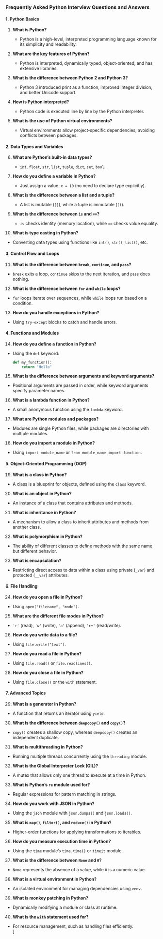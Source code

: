### **Frequently Asked Python Interview Questions and Answers**  

#### **1. Python Basics**  

1. **What is Python?**  
   - Python is a high-level, interpreted programming language known for its simplicity and readability.  

2. **What are the key features of Python?**  
   - Python is interpreted, dynamically typed, object-oriented, and has extensive libraries.  

3. **What is the difference between Python 2 and Python 3?**  
   - Python 3 introduced print as a function, improved integer division, and better Unicode support.  

4. **How is Python interpreted?**  
   - Python code is executed line by line by the Python interpreter.  

5. **What is the use of Python virtual environments?**  
   - Virtual environments allow project-specific dependencies, avoiding conflicts between packages.  

#### **2. Data Types and Variables**  

6. **What are Python’s built-in data types?**  
   - `int`, `float`, `str`, `list`, `tuple`, `dict`, `set`, `bool`.  

7. **How do you define a variable in Python?**  
   - Just assign a value: `x = 10` (no need to declare type explicitly).  

8. **What is the difference between a list and a tuple?**  
   - A list is mutable (`[]`), while a tuple is immutable (`()`).  

9. **What is the difference between `is` and `==`?**  
   - `is` checks identity (memory location), while `==` checks value equality.  

10. **What is type casting in Python?**  
   - Converting data types using functions like `int()`, `str()`, `list()`, etc.  

#### **3. Control Flow and Loops**  

11. **What is the difference between `break`, `continue`, and `pass`?**  
   - `break` exits a loop, `continue` skips to the next iteration, and `pass` does nothing.  

12. **What is the difference between `for` and `while` loops?**  
   - `for` loops iterate over sequences, while `while` loops run based on a condition.  

13. **How do you handle exceptions in Python?**  
   - Using `try-except` blocks to catch and handle errors.  

#### **4. Functions and Modules**  

14. **How do you define a function in Python?**  
   - Using the `def` keyword:  
     ```python
     def my_function():
         return "Hello"
     ```  

15. **What is the difference between arguments and keyword arguments?**  
   - Positional arguments are passed in order, while keyword arguments specify parameter names.  

16. **What is a lambda function in Python?**  
   - A small anonymous function using the `lambda` keyword.  

17. **What are Python modules and packages?**  
   - Modules are single Python files, while packages are directories with multiple modules.  

18. **How do you import a module in Python?**  
   - Using `import module_name` or `from module_name import function`.  

#### **5. Object-Oriented Programming (OOP)**  

19. **What is a class in Python?**  
   - A class is a blueprint for objects, defined using the `class` keyword.  

20. **What is an object in Python?**  
   - An instance of a class that contains attributes and methods.  

21. **What is inheritance in Python?**  
   - A mechanism to allow a class to inherit attributes and methods from another class.  

22. **What is polymorphism in Python?**  
   - The ability of different classes to define methods with the same name but different behavior.  

23. **What is encapsulation?**  
   - Restricting direct access to data within a class using private (`_var`) and protected (`__var`) attributes.  

#### **6. File Handling**  

24. **How do you open a file in Python?**  
   - Using `open("filename", "mode")`.  

25. **What are the different file modes in Python?**  
   - `'r'` (read), `'w'` (write), `'a'` (append), `'r+'` (read/write).  

26. **How do you write data to a file?**  
   - Using `file.write("text")`.  

27. **How do you read a file in Python?**  
   - Using `file.read()` or `file.readlines()`.  

28. **How do you close a file in Python?**  
   - Using `file.close()` or the `with` statement.  

#### **7. Advanced Topics**  

29. **What is a generator in Python?**  
   - A function that returns an iterator using `yield`.  

30. **What is the difference between `deepcopy()` and `copy()`?**  
   - `copy()` creates a shallow copy, whereas `deepcopy()` creates an independent duplicate.  

31. **What is multithreading in Python?**  
   - Running multiple threads concurrently using the `threading` module.  

32. **What is the Global Interpreter Lock (GIL)?**  
   - A mutex that allows only one thread to execute at a time in Python.  

33. **What is Python’s `re` module used for?**  
   - Regular expressions for pattern matching in strings.  

34. **How do you work with JSON in Python?**  
   - Using the `json` module with `json.dumps()` and `json.loads()`.  

35. **What is `map()`, `filter()`, and `reduce()` in Python?**  
   - Higher-order functions for applying transformations to iterables.  

36. **How do you measure execution time in Python?**  
   - Using the `time` module’s `time.time()` or `timeit` module.  

37. **What is the difference between `None` and `0`?**  
   - `None` represents the absence of a value, while `0` is a numeric value.  

38. **What is a virtual environment in Python?**  
   - An isolated environment for managing dependencies using `venv`.  

39. **What is monkey patching in Python?**  
   - Dynamically modifying a module or class at runtime.  

40. **What is the `with` statement used for?**  
   - For resource management, such as handling files efficiently.  
]
